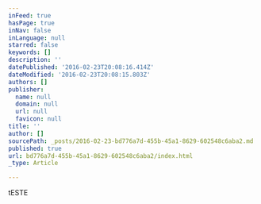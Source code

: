 ```yaml
---
inFeed: true
hasPage: true
inNav: false
inLanguage: null
starred: false
keywords: []
description: ''
datePublished: '2016-02-23T20:08:16.414Z'
dateModified: '2016-02-23T20:08:15.803Z'
authors: []
publisher:
  name: null
  domain: null
  url: null
  favicon: null
title: ''
author: []
sourcePath: _posts/2016-02-23-bd776a7d-455b-45a1-8629-602548c6aba2.md
published: true
url: bd776a7d-455b-45a1-8629-602548c6aba2/index.html
_type: Article

---
```

tESTE